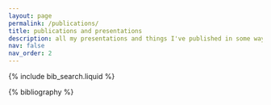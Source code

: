 ```yaml
---
layout: page
permalink: /publications/
title: publications and presentations
description: all my presentations and things I've published in some way shape or form
nav: false
nav_order: 2
---
```


<!-- _pages/publications.md -->

<!-- Bibsearch Feature -->

{% include bib_search.liquid %}

<div class="publications">

{% bibliography %}

</div>
